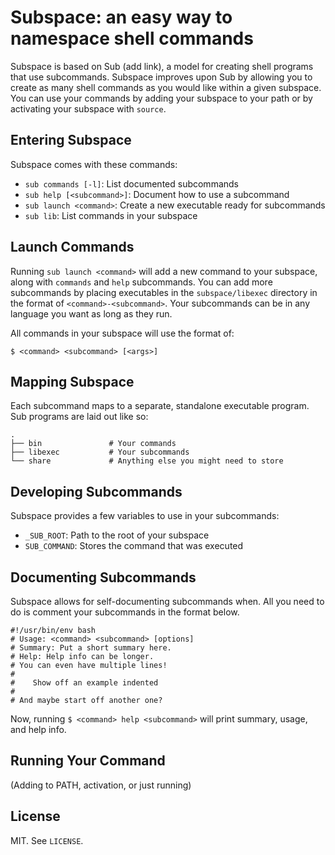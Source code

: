 # Subspace: an easy way to namespace shell commands

Subspace is based on Sub (add link), a model for creating shell programs that use subcommands. Subspace improves upon Sub by allowing you to create as many shell commands as you would like within a given subspace. You can use your commands by adding your subspace to your path or by activating your subspace with `source`.

## Entering Subspace

Subspace comes with these commands:

* `sub commands [-l]`: List documented subcommands
* `sub help [<subcommand>]`: Document how to use a subcommand
* `sub launch <command>`: Create a new executable ready for subcommands
* `sub lib`: List commands in your subspace

## Launch Commands

Running `sub launch <command>` will add a new command to your subspace, along with `commands` and `help` subcommands. You can add more subcommands by placing executables in the `subspace/libexec` directory in the format of `<command>-<subcommand>`. Your subcommands can be in any language you want as long as they run.

All commands in your subspace will use the format of:
    
    $ <command> <subcommand> [<args>]

## Mapping Subspace

Each subcommand maps to a separate, standalone executable program. Sub programs are laid out like so:

    .
    ├── bin               # Your commands
    ├── libexec           # Your subcommands
    └── share             # Anything else you might need to store

## Developing Subcommands

Subspace provides a few variables to use in your subcommands:

* `_SUB_ROOT`: Path to the root of your subspace
* `SUB_COMMAND`: Stores the command that was executed

## Documenting Subcommands

Subspace allows for self-documenting subcommands when. All you need to do is comment your subcommands in the format below.

```
#!/usr/bin/env bash
# Usage: <command> <subcommand> [options]
# Summary: Put a short summary here.
# Help: Help info can be longer.
# You can even have multiple lines!
#
#    Show off an example indented
#
# And maybe start off another one?
```

Now, running `$ <command> help <subcommand>` will print summary, usage, and help info.

## Running Your Command

(Adding to PATH, activation, or just running)

## License

MIT. See `LICENSE`.
